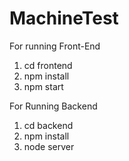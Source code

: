 # MachineTest

For running Front-End
1. cd frontend
2. npm install
3. npm start


For Running Backend
1. cd backend
2. npm install
3. node server
